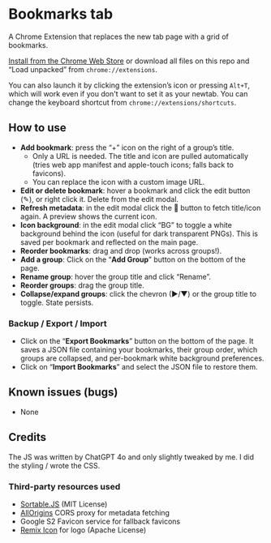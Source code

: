 # Bookmarks tab

A Chrome Extension that replaces the new tab page with a grid of bookmarks. 

[Install from the Chrome Web Store](https://chromewebstore.google.com/detail/ofijmedbafaffedkkhpgandnchdnbgoo) or download all files on this repo and “Load unpacked” from `chrome://extensions`.

You can also launch it by clicking the extension’s icon or pressing `Alt+T`, which will work even if you don't want to set it as your newtab. You can change the keyboard shortcut from `chrome://extensions/shortcuts`.

## How to use

- **Add bookmark**: press the “+” icon on the right of a group’s title.
  - Only a URL is needed. The title and icon are pulled automatically (tries web app manifest and apple-touch icons; falls back to favicons).
  - You can replace the icon with a custom image URL.
- **Edit or delete bookmark**: hover a bookmark and click the edit button (✎), or right click it. Delete from the edit modal.
- **Refresh metadata**: in the edit modal click the 🔁 button to fetch title/icon again. A preview shows the current icon.
- **Icon background**: in the edit modal click “BG” to toggle a white background behind the icon (useful for dark transparent PNGs). This is saved per bookmark and reflected on the main page.
- **Reorder bookmarks**: drag and drop (works across groups!).
- **Add a group**: Click on the “**Add Group**” button on the bottom of the page.
- **Rename group**: hover the group title and click “Rename”.
- **Reorder groups**: drag the group title.
- **Collapse/expand groups**: click the chevron (►/▼) or the group title to toggle. State persists.

### Backup / Export / Import

- Click on the “**Export Bookmarks**” button on the bottom of the page. It saves a JSON file containing your bookmarks, their group order, which groups are collapsed, and per-bookmark white background preferences.
- Click on “**Import Bookmarks**” and select the JSON file to restore them.

## Known issues (bugs)
- None


## Credits
The JS was written by ChatGPT 4o and only slightly tweaked by me. 
I did the styling / wrote the CSS.

### Third-party resources used

- [Sortable.JS](https://github.com/SortableJS/Sortable) (MIT License)
- [AllOrigins](https://allorigins.win) CORS proxy for metadata fetching
- Google S2 Favicon service for fallback favicons
- [Remix Icon](https://remixicon.com/) for logo (Apache License)